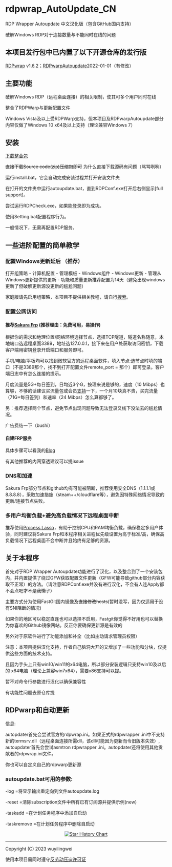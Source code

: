 # rdpwrap_AutoUpdate_CN

RDP Wrapper Autoupdate 中文汉化版（包含GitHub国内支持）

破解Windows RDP对于连接数量与不能同时在线的问题

## 本项目发行包中已内置了以下开源仓库的发行版
[RDPwrap](https://github.com/stascorp/rdpwrap/) v1.6.2；[RDPwarpAutoupdate](https://github.com/asmtron/rdpwrap)2022-01-01（有修改）

## 主要功能

破解Windows RDP（远程桌面连接）的相关限制，使其可多个用户同时在线

整合了RDPWarp与更新配置文件

Windows Vista及以上受RDPWarp支持，但本项目及RDPwarpAutoupdate部分内容仅做了Windows 10 x64及以上支持（理论兼容Windows 7）

## 安装

[下载整合包](https://github.com/wuyilingwei/rdpwrap_AutoUpdate_CN/releases)

~~直接下载Source code(zip)压缩包即可~~ 为什么直接下载源码有问题（骂骂咧咧）

运行install.bat，它会自动完成安装过程并打开安装文件夹

在打开的文件夹中运行autoupdate.bat，直到RDPConf.exe打开后右侧显示[full support]。

尝试运行RDPCheck.exe，如果能登录即为成功。

使用Setting.bat配置程序行为。

一般情况下，无需再配置RDP服务。

## 一些进阶配置的简单教学

### **配置Windows更新延后 （推荐）**

打开组策略 - 计算机配置 - 管理模板 - Windows组件 - Windows更新 - 管理从Windows更新提供的更新 - 功能和质量更新推荐配置为14天（避免出现windows更新了但破解更新源没更新的尴尬问题）

家庭版请先启用组策略，本项目不提供相关教程，请自行[搜索](https://www.bing.com/search?q=%E5%AE%B6%E5%BA%AD%E7%89%88%E6%B7%BB%E5%8A%A0%E7%BB%84%E7%AD%96%E7%95%A5)。

### **配置公网访问**

#### 推荐[Sakura Frp](https://www.natfrp.com/) (推荐理由：免费可用，易操作)

根据你的需求和地理位置/网络环境选择节点，选择TCP隧道，隧道名称随意，本地端口选远程桌面3389，地址选127.0.0.1，接下来在用户处获取访问密钥，下载客户端用密钥登录开启端口和服务即可。

手机/电脑/平板均可以找到微软官方的远程桌面软件，填入节点:选节点时填的端口（不是3389那个，找不到打开配置文件remote_port = 那个）即可登录。客户端日志中有怎么连接的提示。

月度流量是5G+每日签到，日均近3个G，按理来说是够的，速度（10 Mibps）也算够，不够的话建议买流量包或会员[支持](https://www.natfrp.com/purchase/buy)一下，一个月10块真不贵，买完流量（71G+每日签到）和速率（24 Mibps）怎么算都够了。

另：推荐选择两个节点，避免节点出现问题导致无法登录又线下没法去的尴尬情况。

广告费结一下（bushi）

#### 自建FRP服务

具体步骤可以看我的[Blog](https://www.wuyilingwei.com/article/buildfrp.html)

有其他推荐的内网穿透建议可以提issue

### **DNS和加速**

Sakura Frp部分节点和github均有可能被阻断，推荐使用安全DNS（1.1.1.1或8.8.8.8），采取加速措施（steam++/cloudflare等），避免因特殊网络情况导致的更新/连接节点失败。

### **多用户均衡负载+避免高负载情况下远程桌面中断**

推荐使用[Process Lasso](https://bitsum.com/)，有助于控制CPU和RAM均衡负载，确保稳定多用户体验，同时建议将Sakura Frp和本程序相关进程优先级设置为高于标准/高，确保高负载情况下远程桌面不会中断并且始终有足够的资源。

## 关于本程序

首先对于RDP Wrapper Autoupdate功能进行了汉化，以及整合到了一个安装包内，并内置提供了绕过GFW获取配置文件更新（GFW可能导致github部分内容获取不正常）的方法。（请注意RDPConf.exe并没有进行汉化，不会有人连Apply都不会点吧~~才不是我懒了~~）

主要方式分为使用FastGit国内镜像及~~直接修改hosts~~(暂时没写，因为仅适用于没有SNI阻断的情况)

如果你的地区可以稳定直连也可以选择不启用，Fastgit你觉得不好用也可以替换为你喜欢的Github镜像网站。反正你要确保更新源是有效的

另外对于原软件进行了功能添加和补全（比如主动请求管理员权限）

注意：本项目提供汉化支持，作者自己脑洞大开的又增加了一些功能和分块，仅提供这些方面的技术支持。

且因为手头上只有win10/win11的x64电脑，所以部分安装逻辑只支持win10及以后的
x64电脑（理论上兼容win7x64），需要x86支持可以提。

暂不对命令行参数进行汉化以确保兼容性

有功能性问题去原仓库提

## RDPwarp和自动更新

信息:

autopdater首先会尝试官方的rdpwrap.ini。如果正式的rdpwrapper .ini中不支持新的termsrv.dll（远程桌面连接所需dll，该dll可能因为更新而令旧版本失效）, autoupdater首先会尝试asmtron rdpwrapper .ini。autopdater还将使用其他贡献者的rdpwrap.ini文件。

你也可以自定义自己的rdpwarp更新源

### autoupdate.bat可用的参数:

-log =将显示输出重定向到文件autoupdate.log

-reset =清除subscription文件中所有已有订阅源并提供示例(new)

-taskadd =在计划任务程序中添加自启动

-taskremove =在计划任务程序中删除自启动

<p align="center">
  <a href="https://star-history.com/#wuyilingwei/rdpwrap_AutoUpdate_CN&Date">
    <img src="https://api.star-history.com/svg?repos=wuyilingwei/rdpwrap_AutoUpdate_CN&type=Date" alt="Star History Chart">
  </a>
</p>

---

Copyright (C) 2023 wuyilingwei

使用本项目需同时遵守[反劳动压迫许可证](https://github.com/wuyilingwei/rdpwrap_AutoUpdate_CN/blob/main/Additional_LICENSE_CN)
